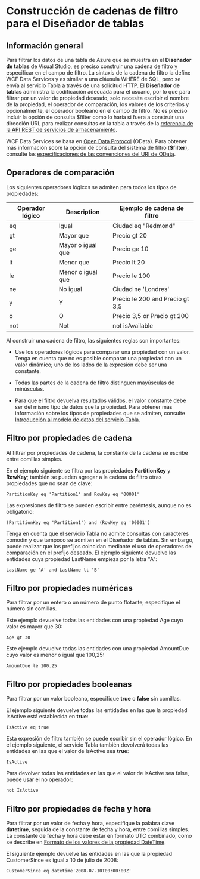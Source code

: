 <properties
   pageTitle="Construcción de cadenas de filtro para el diseñador de tablas | Microsoft Azure"
   description="Construcción de cadenas de filtro para el diseñador de tablas"
   services="visual-studio-online"
   documentationCenter="na"
   authors="TomArcher"
   manager="douge"
   editor="" />
<tags
   ms.service="storage"
   ms.devlang="multiple"
   ms.topic="article"
   ms.tgt_pltfrm="na"
   ms.workload="na"
   ms.date="08/15/2016"
   ms.author="tarcher" />

# Construcción de cadenas de filtro para el Diseñador de tablas

## Información general

Para filtrar los datos de una tabla de Azure que se muestra en el **Diseñador de tablas** de Visual Studio, es preciso construir una cadena de filtro y especificar en el campo de filtro. La sintaxis de la cadena de filtro la define WCF Data Services y es similar a una cláusula WHERE de SQL, pero se envía al servicio Tabla a través de una solicitud HTTP. El **Diseñador de tablas** administra la codificación adecuada para el usuario, por lo que para filtrar por un valor de propiedad deseado, solo necesita escribir el nombre de la propiedad, el operador de comparación, los valores de los criterios y opcionalmente, el operador booleano en el campo de filtro. No es preciso incluir la opción de consulta $filter como lo haría si fuera a construir una dirección URL para realizar consultas en la tabla a través de la [referencia de la API REST de servicios de almacenamiento](http://go.microsoft.com/fwlink/p/?LinkId=400447).

WCF Data Services se basa en [Open Data Protocol](http://go.microsoft.com/fwlink/p/?LinkId=214805) (OData). Para obtener más información sobre la opción de consulta del sistema de filtro (**$filter**), consulte las [especificaciones de las convenciones del URI de OData](http://go.microsoft.com/fwlink/p/?LinkId=214806).

## Operadores de comparación

Los siguientes operadores lógicos se admiten para todos los tipos de propiedades:

|Operador lógico|Description|Ejemplo de cadena de filtro|
|---|---|---|
|eq|Igual|Ciudad eq "Redmond"|
|gt|Mayor que|Precio gt 20|
|ge|Mayor o igual que|Precio ge 10|
|lt|Menor que|Precio lt 20|
|le|Menor o igual que|Precio le 100|
|ne|No igual|Ciudad ne 'Londres'|
|y|Y|Precio le 200 and Precio gt 3,5|
|o|O|Precio 3,5 or Precio gt 200|
|not|Not|not isAvailable|

Al construir una cadena de filtro, las siguientes reglas son importantes:

- Use los operadores lógicos para comparar una propiedad con un valor. Tenga en cuenta que no es posible comparar una propiedad con un valor dinámico; uno de los lados de la expresión debe ser una constante.

- Todas las partes de la cadena de filtro distinguen mayúsculas de minúsculas.

- Para que el filtro devuelva resultados válidos, el valor constante debe ser del mismo tipo de datos que la propiedad. Para obtener más información sobre los tipos de propiedades que se admiten, consulte [Introducción al modelo de datos del servicio Tabla](http://go.microsoft.com/fwlink/p/?LinkId=400448).

## Filtro por propiedades de cadena

Al filtrar por propiedades de cadena, la constante de la cadena se escribe entre comillas simples.

En el ejemplo siguiente se filtra por las propiedades **PartitionKey** y **RowKey**; también se pueden agregar a la cadena de filtro otras propiedades que no sean de clave:

    PartitionKey eq 'Partition1' and RowKey eq '00001'

Las expresiones de filtro se pueden escribir entre paréntesis, aunque no es obligatorio:

    (PartitionKey eq 'Partition1') and (RowKey eq '00001')

Tenga en cuenta que el servicio Tabla no admite consultas con caracteres comodín y que tampoco se admiten en el Diseñador de tablas. Sin embargo, puede realizar que los prefijos coincidan mediante el uso de operadores de comparación en el prefijo deseado. El ejemplo siguiente devuelve las entidades cuya propiedad LastName empieza por la letra "A":

    LastName ge 'A' and LastName lt 'B'

## Filtro por propiedades numéricas

Para filtrar por un entero o un número de punto flotante, especifique el número sin comillas.

Este ejemplo devuelve todas las entidades con una propiedad Age cuyo valor es mayor que 30:

    Age gt 30

Este ejemplo devuelve todas las entidades con una propiedad AmountDue cuyo valor es menor o igual que 100,25:

    AmountDue le 100.25

## Filtro por propiedades booleanas

Para filtrar por un valor booleano, especifique **true** o **false** sin comillas.

El ejemplo siguiente devuelve todas las entidades en las que la propiedad IsActive está establecida en **true**:

    IsActive eq true

Esta expresión de filtro también se puede escribir sin el operador lógico. En el ejemplo siguiente, el servicio Tabla también devolverá todas las entidades en las que el valor de IsActive sea **true**:

    IsActive

Para devolver todas las entidades en las que el valor de IsActive sea false, puede usar el no operador:

    not IsActive

## Filtro por propiedades de fecha y hora

Para filtrar por un valor de fecha y hora, especifique la palabra clave **datetime**, seguida de la constante de fecha y hora, entre comillas simples. La constante de fecha y hora debe estar en formato UTC combinado, como se describe en [Formato de los valores de la propiedad DateTime](http://go.microsoft.com/fwlink/p/?LinkId=400449).

El siguiente ejemplo devuelve las entidades en las que la propiedad CustomerSince es igual a 10 de julio de 2008:

    CustomerSince eq datetime'2008-07-10T00:00:00Z'

<!---HONumber=AcomDC_0817_2016-->
